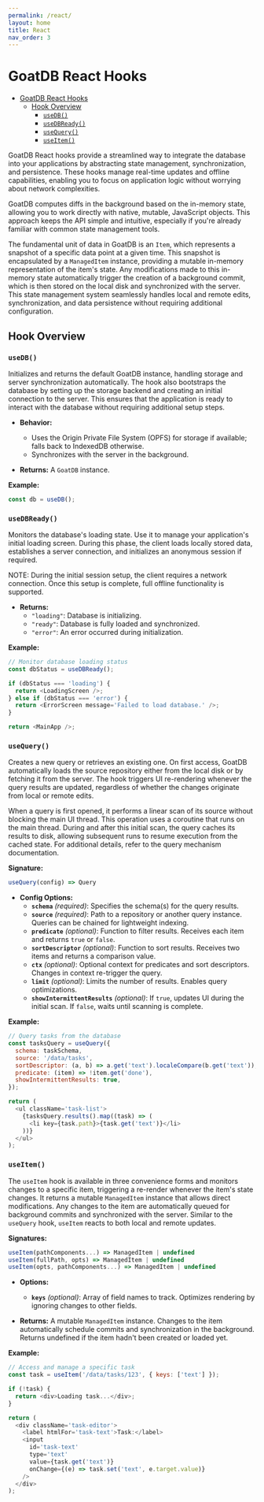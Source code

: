 ```yaml
---
permalink: /react/
layout: home
title: React
nav_order: 3
---
```


# GoatDB React Hooks

- [GoatDB React Hooks](#goatdb-react-hooks)
  - [Hook Overview](#hook-overview)
    - [`useDB()`](#usedb)
    - [`useDBReady()`](#usedbready)
    - [`useQuery()`](#usequery)
    - [`useItem()`](#useitem)

GoatDB React hooks provide a streamlined way to integrate the database into your
applications by abstracting state management, synchronization, and persistence.
These hooks manage real-time updates and offline capabilities, enabling you to
focus on application logic without worrying about network complexities.

GoatDB computes diffs in the background based on the in-memory state, allowing
you to work directly with native, mutable, JavaScript objects. This approach
keeps the API simple and intuitive, especially if you're already familiar with
common state management tools.

The fundamental unit of data in GoatDB is an `Item`, which represents a snapshot
of a specific data point at a given time. This snapshot is encapsulated by a
`ManagedItem` instance, providing a mutable in-memory representation of the
item's state. Any modifications made to this in-memory state automatically
trigger the creation of a background commit, which is then stored on the local
disk and synchronized with the server. This state management system seamlessly
handles local and remote edits, synchronization, and data persistence without
requiring additional configuration.

## Hook Overview

### `useDB()`

Initializes and returns the default GoatDB instance, handling storage and server
synchronization automatically. The hook also bootstraps the database by setting
up the storage backend and creating an initial connection to the server. This
ensures that the application is ready to interact with the database without
requiring additional setup steps.

- **Behavior:**

  - Uses the Origin Private File System (OPFS) for storage if available; falls
    back to IndexedDB otherwise.
  - Synchronizes with the server in the background.

- **Returns:** A `GoatDB` instance.

**Example:**

```javascript
const db = useDB();
```

### `useDBReady()`

Monitors the database's loading state. Use it to manage your application's
initial loading screen. During this phase, the client loads locally stored data,
establishes a server connection, and initializes an anonymous session if
required.

NOTE: During the initial session setup, the client requires a network
connection. Once this setup is complete, full offline functionality is
supported.

- **Returns:**
  - `"loading"`: Database is initializing.
  - `"ready"`: Database is fully loaded and synchronized.
  - `"error"`: An error occurred during initialization.

**Example:**

```javascript
// Monitor database loading status
const dbStatus = useDBReady();

if (dbStatus === 'loading') {
  return <LoadingScreen />;
} else if (dbStatus === 'error') {
  return <ErrorScreen message='Failed to load database.' />;
}

return <MainApp />;
```

### `useQuery()`

Creates a new query or retrieves an existing one. On first access, GoatDB
automatically loads the source repository either from the local disk or by
fetching it from the server. The hook triggers UI re-rendering whenever the
query results are updated, regardless of whether the changes originate from
local or remote edits.

When a query is first opened, it performs a linear scan of its source without
blocking the main UI thread. This operation uses a coroutine that runs on the
main thread. During and after this initial scan, the query caches its results to
disk, allowing subsequent runs to resume execution from the cached state. For
additional details, refer to the query mechanism documentation.

**Signature:**

```javascript
useQuery(config) => Query
```

- **Config Options:**
  - **`schema`** _(required)_: Specifies the schema(s) for the query results.
  - **`source`** _(required)_: Path to a repository or another query instance.
    Queries can be chained for lightweight indexing.
  - **`predicate`** _(optional)_: Function to filter results. Receives each item
    and returns `true` or `false`.
  - **`sortDescriptor`** _(optional)_: Function to sort results. Receives two
    items and returns a comparison value.
  - **`ctx`** _(optional)_: Optional context for predicates and sort
    descriptors. Changes in context re-trigger the query.
  - **`limit`** _(optional)_: Limits the number of results. Enables query
    optimizations.
  - **`showIntermittentResults`** _(optional)_: If `true`, updates UI during the
    initial scan. If `false`, waits until scanning is complete.

**Example:**

```javascript
// Query tasks from the database
const tasksQuery = useQuery({
  schema: taskSchema,
  source: '/data/tasks',
  sortDescriptor: (a, b) => a.get('text').localeCompare(b.get('text')),
  predicate: (item) => !item.get('done'),
  showIntermittentResults: true,
});

return (
  <ul className='task-list'>
    {tasksQuery.results().map((task) => (
      <li key={task.path}>{task.get('text')}</li>
    ))}
  </ul>
);
```

### `useItem()`

The `useItem` hook is available in three convenience forms and monitors changes
to a specific item, triggering a re-render whenever the item's state changes. It
returns a mutable `ManagedItem` instance that allows direct modifications. Any
changes to the item are automatically queued for background commits and
synchronized with the server. Similar to the `useQuery` hook, `useItem` reacts
to both local and remote updates.

**Signatures:**

```javascript
useItem(pathComponents...) => ManagedItem | undefined
useItem(fullPath, opts) => ManagedItem | undefined
useItem(opts, pathComponents...) => ManagedItem | undefined
```

- **Options:**

  - **`keys`** _(optional)_: Array of field names to track. Optimizes rendering
    by ignoring changes to other fields.

- **Returns:** A mutable `ManagedItem` instance. Changes to the item
  automatically schedule commits and synchronization in the background. Returns
  undefined if the item hadn't been created or loaded yet.

**Example:**

```javascript
// Access and manage a specific task
const task = useItem('/data/tasks/123', { keys: ['text'] });

if (!task) {
  return <div>Loading task...</div>;
}

return (
  <div className='task-editor'>
    <label htmlFor='task-text'>Task:</label>
    <input
      id='task-text'
      type='text'
      value={task.get('text')}
      onChange={(e) => task.set('text', e.target.value)}
    />
  </div>
);
```
